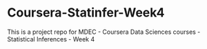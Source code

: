 # Coursera-Statinfer-Week4
This is a project repo for MDEC - Coursera Data Sciences courses - Statistical Inferences - Week 4
